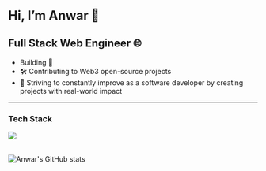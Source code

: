 <h1 style=font-size:25px>Hi, I’m Anwar 👋</h1> 

## Full Stack Web Engineer 🌐 

- Building 🚀
- 🛠️ Contributing to Web3 open-source projects
- 🔗 Striving to constantly improve as a software developer by creating projects with real-world impact
---
 <div>
<div>
  <h3> Tech Stack</h3>
  <img src=https://go-skill-icons.vercel.app/api/icons?i=ts,react,angular,js,html,css,cairo,solidity,rust,git,nodejs,npm,sql,/>
</div>
<br/>

![Anwar's GitHub stats](https://github-readme-stats.vercel.app/api?username=zleypner&show_icons=true&theme=vue-dark)
</div>

<div></div>





<!--


Here are some ideas to get you started:

- 🔭 I’m currently working on ...
- 🌱 I’m currently learning ...
- 👯 I’m looking to collaborate on ...
- 🤔 I’m looking for help with ...
- 💬 Ask me about ...
- 📫 How to reach me: ...
- 😄 Pronouns: ...
- ⚡ Fun fact: ...
-->
